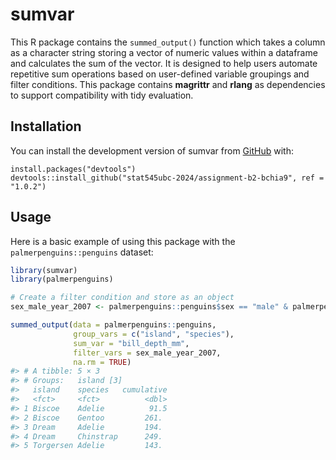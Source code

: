 
<!-- README.md is generated from README.Rmd. Please edit that file -->

# sumvar

<!-- badges: start -->
<!-- badges: end -->

This R package contains the `summed_output()` function which takes a
column as a character string storing a vector of numeric values within a
dataframe and calculates the sum of the vector. It is designed to help
users automate repetitive sum operations based on user-defined variable
groupings and filter conditions. This package contains **magrittr** and
**rlang** as dependencies to support compatibility with tidy evaluation.

## Installation

You can install the development version of sumvar from
[GitHub](https://github.com/stat545ubc-2024/assignment-b2-bchia9) with:

    install.packages("devtools")
    devtools::install_github("stat545ubc-2024/assignment-b2-bchia9", ref = "1.0.2")

## Usage

Here is a basic example of using this package with the
`palmerpenguins::penguins` dataset:

``` r
library(sumvar)
library(palmerpenguins)

# Create a filter condition and store as an object
sex_male_year_2007 <- palmerpenguins::penguins$sex == "male" & palmerpenguins::penguins$year == 2007

summed_output(data = palmerpenguins::penguins,
              group_vars = c("island", "species"),
              sum_var = "bill_depth_mm",
              filter_vars = sex_male_year_2007,
              na.rm = TRUE)
#> # A tibble: 5 × 3
#> # Groups:   island [3]
#>   island    species   cumulative
#>   <fct>     <fct>          <dbl>
#> 1 Biscoe    Adelie          91.5
#> 2 Biscoe    Gentoo         261. 
#> 3 Dream     Adelie         194. 
#> 4 Dream     Chinstrap      249. 
#> 5 Torgersen Adelie         143.
```
